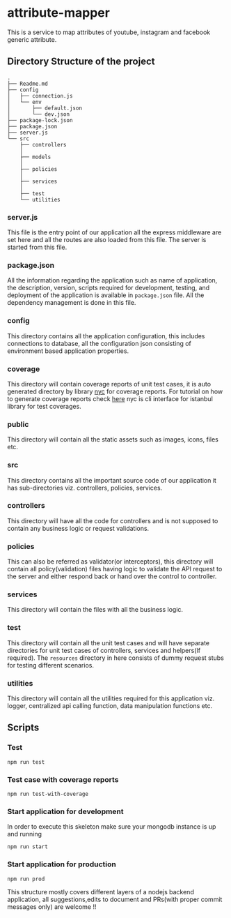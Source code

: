 # attribute-mapper

This is a service to map attributes of youtube, instagram and facebook generic attribute.

## Directory Structure of the project

```
.
├── Readme.md
├── config
│   ├── connection.js
│   └── env
│       ├── default.json
│       └── dev.json
├── package-lock.json
├── package.json
├── server.js
└── src
    ├── controllers
    │
    ├── models
    │   
    ├── policies
    │   
    ├── services
    │   
    ├── test
    └── utilities
```

### server.js

This file is the entry point of our application all the express middleware are set here and all the routes are also loaded from this file. The server is started from this file.

### package.json

All the information regarding the application such as name of application, the description, version, scripts required for development, testing, and deployment of the application is available in `package.json` file. All the dependency management is done in this file.

### config

This directory contains all the application configuration, this includes connections to database, all the configuration json consisting of environment based application properties.

### coverage

This directory will contain coverage reports of unit test cases, it is auto generated directory by library [nyc](https://www.npmjs.com/package/nyc) for coverage reports. For tutorial on how to generate coverage reports check [here](https://istanbul.js.org/docs/tutorials/) nyc is cli interface for istanbul library for test coverages.

### public

This directory will contain all the static assets such as images, icons, files etc.

### src

This directory contains all the important source code of our application it has sub-directories viz. controllers, policies, services.

### controllers

This directory will have all the code for controllers and is not supposed to contain any business logic or request validations.

### policies

This can also be referred as validator(or interceptors), this directory will contain all policy(validation) files having logic to validate the API request to the server and either respond back or hand over the control to controller.

### services

This directory will contain the files with all the business logic.

### test

This directory will contain all the unit test cases and will have separate directories for unit test cases of controllers, services and helpers(If required). The `resources` directory in here consists of dummy request stubs for testing different scenarios.

### utilities

This directory will contain all the utilities required for this application viz. logger, centralized api calling function, data manipulation functions etc.

## Scripts

### Test

```
npm run test
```

### Test case with coverage reports

```
npm run test-with-coverage
```

### Start application for development

In order to execute this skeleton make sure your mongodb instance is up and running

```
npm run start
```

### Start application for production

```
npm run prod
```

This structure mostly covers different layers of a nodejs backend application, all suggestions,edits to document and PRs(with proper commit messages only) are welcome !!
